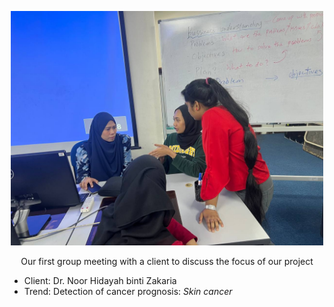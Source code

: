 <p align="center">
  <img src="https://github.com/NiesHW/SECB3203_P4B/blob/41270d9bdcf4dee3f012f73735c10d3c1be42c7c/Group_Project/Group_2/Task_1/first_meeting_with_client.jpg" alt="Our first group meeting with a client to discuss the focus of our project" width="500">
</p>


<p align="center">Our first group meeting with a client to discuss the focus of our project</p>

- Client: Dr. Noor Hidayah binti Zakaria
- Trend: Detection of cancer prognosis: <i> Skin cancer </i>


